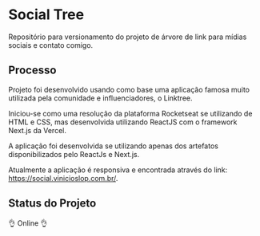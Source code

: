 # Social Tree
Repositório para versionamento do projeto de árvore de link para mídias sociais e contato comigo.

## Processo
Projeto foi desenvolvido usando como base uma aplicação famosa muito utilizada pela comunidade e influenciadores, o Linktree.

Iniciou-se como uma resolução da plataforma Rocketseat se utilizando de HTML e CSS, mas desenvolvida utilizando ReactJS com o framework Next.js da Vercel.

A aplicação foi desenvolvida se utilizando apenas dos artefatos disponibilizados pelo ReactJs e Next.js.

Atualmente a aplicação é responsiva e encontrada através do link: https://social.vinicioslop.com.br/.

## Status do Projeto
👌 Online 👌